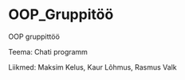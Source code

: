 # OOP_Gruppitöö
OOP gruppittöö

Teema: Chati programm

Liikmed: Maksim Kelus, Kaur Lõhmus, Rasmus Valk
